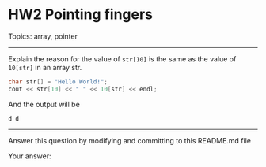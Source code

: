 # HW2 Pointing fingers

Topics: array, pointer

---

Explain the reason for the value of `str[10]` is the same as the value of `10[str]` in an array str.

```cpp
char str[] = "Hello World!";
cout << str[10] << " " << 10[str] << endl;
```

And the output will be

```text
d d
```

---

Answer this question by modifying and committing to this README.md file

Your answer:

